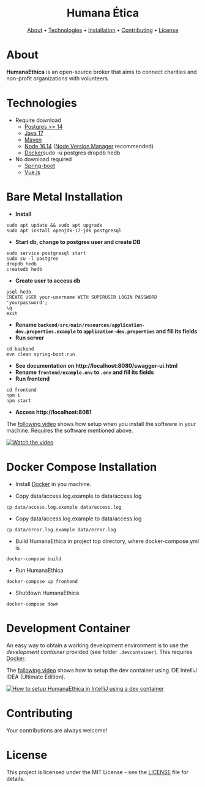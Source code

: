 <h1 align="center">Humana Ética</h1>

<p align="center">
  <a href="#about">About</a> •
  <a href="#technologies">Technologies</a> •
  <a href="#installation">Installation</a> •
  <a href="#contributing">Contributing</a> •
  <a href="#license">License</a>
</p>

# About

**HumanaEthica** is an open-source broker that aims to connect charities and non-profit organizations with volunteers.

# Technologies

* Require download
  * [Postgres >= 14](https://www.postgresql.org/)
  * [Java 17](https://openjdk.org/projects/jdk/17/)
  * [Maven](https://maven.apache.org/download.cgi)
  * [Node 16.14](https://nodejs.org/en/) ([Node Version Manager](https://github.com/nvm-sh/nvm) recommended)
  * [Docker](https://www.docker.com/)sudo -u postgres dropdb hedb
* No download required
  * [Spring-boot](https://spring.io/)
  * [Vue.js](https://vuejs.org/)

# Bare Metal Installation

* **Install**
```
sudo apt update && sudo apt upgrade
sudo apt install openjdk-17-jdk postgresql
```
* **Start db, change to postgres user and create DB**
```
sudo service postgresql start
sudo su -l postgres
dropdb hedb
createdb hedb
```
* **Create user to access db**
```
psql hedb
CREATE USER your-username WITH SUPERUSER LOGIN PASSWORD 'yourpassword';
\q
exit
```
* **Rename `backend/src/main/resources/application-dev.properties.example` to `application-dev.properties` and fill its fields**
* **Run server**
```
cd backend
mvn clean spring-boot:run
```
* **See documentation on http://localhost:8080/swagger-ui.html**
* **Rename `frontend/example.env` to `.env` and fill its fields**
* **Run frontend**
```
cd frontend
npm i
npm start
```

* **Access http://localhost:8081**

The [following video](https://youtu.be/D0JABlXCdlo) shows how setup when you install the software in your machine. Requires the software mentioned above.

[![Watch the video](https://img.youtube.com/vi/D0JABlXCdlo/mqdefault.jpg)](https://youtu.be/D0JABlXCdlo)

# Docker Compose Installation

* Install [Docker](https://docs.docker.com/engine/install/) in you machine.

* Copy data/access.log.example to data/access.log
```
cp data/access.log.example data/access.log
```

* Copy data/access.log.example to data/access.log
```
cp data/error.log.example data/error.log
```

* Build HumanaEthica in project top directory, where docker-compose.yml is
```
docker-compose build
```

* Run HumanaEthica
```
docker-compose up frontend
```

* Shutdown HumanaEthica
```
docker-compose down
```

# Development Container
An easy way to obtain a working development environment is to use the _development container_ provided (see folder `.devcontainer`). This requires [Docker](https://docs.docker.com/get-docker/).

The [following video](https://www.youtube.com/watch?v=ISNCrQ1r-Nw) shows how to setup the dev container using IDE IntelliJ IDEA (Ultimate Edition).

[![How to setup HumanaEthica in IntelliJ using a dev container](https://img.youtube.com/vi/ISNCrQ1r-Nw/mqdefault.jpg)](https://www.youtube.com/embed/ISNCrQ1r-Nw?si=1WeDwCsBdrr5OL5k)

# Contributing

Your contributions are always welcome!

# License

This project is licensed under the MIT License - see the [LICENSE](https://github.com/socialsoftware/humanaethica/blob/master/LICENSE) file for details.

